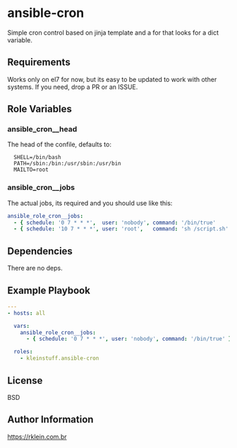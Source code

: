 ansible-cron
=========

Simple cron control based on jinja template and a for that looks for a dict variable.

Requirements
------------

Works only on el7 for now, but its easy to be updated to work with other systems.
If you need, drop a PR or an ISSUE.

Role Variables
--------------

### ansible_cron__head
The head of the confile, defaults to:
```
  SHELL=/bin/bash
  PATH=/sbin:/bin:/usr/sbin:/usr/bin
  MAILTO=root

```

### ansible_cron__jobs
The actual jobs, its required and you should use like this:
```yaml
ansible_role_cron__jobs:
  - { schedule: '0 7 * * *',  user: 'nobody', command: '/bin/true'     }
  - { schedule: '10 7 * * *', user: 'root',   command: 'sh /script.sh' }
```

Dependencies
------------

There are no deps.

Example Playbook
----------------
```yaml
---
- hosts: all

  vars:
    ansible_role_cron__jobs:
      - { schedule: '0 7 * * *', user: 'nobody', command: '/bin/true' }

  roles:
    - kleinstuff.ansible-cron
```

License
-------

BSD

Author Information
------------------
https://rklein.com.br

